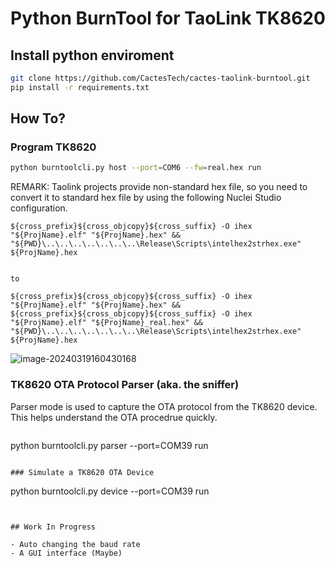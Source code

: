 # Python BurnTool for TaoLink TK8620

## Install python enviroment


```bash
git clone https://github.com/CactesTech/cactes-taolink-burntool.git
pip install -r requirements.txt
```


## How To?

### Program TK8620

```bash
python burntoolcli.py host --port=COM6 --fw=real.hex run
```

REMARK: Taolink projects provide non-standard hex file, so you need to convert it to standard hex file by using the following Nuclei Studio configuration.

```
${cross_prefix}${cross_objcopy}${cross_suffix} -O ihex "${ProjName}.elf" "${ProjName}.hex" && "${PWD}\..\..\..\..\..\..\..\Release\Scripts\intelhex2strhex.exe" ${ProjName}.hex


to

${cross_prefix}${cross_objcopy}${cross_suffix} -O ihex "${ProjName}.elf" "${ProjName}.hex" && ${cross_prefix}${cross_objcopy}${cross_suffix} -O ihex "${ProjName}.elf" "${ProjName}_real.hex" && "${PWD}\..\..\..\..\..\..\..\Release\Scripts\intelhex2strhex.exe" ${ProjName}.hex
```

![image-20240319160430168](https://img.jiapeng.me/20240319-160431-453.png)

### TK8620 OTA Protocol Parser (aka. the sniffer)

Parser mode is used to capture the OTA protocol from the TK8620 device. This helps understand the OTA procedrue quickly.

```bash
```
python burntoolcli.py parser --port=COM39 run
```

### Simulate a TK8620 OTA Device

```
python burntoolcli.py device --port=COM39 run
```


## Work In Progress

- Auto changing the baud rate
- A GUI interface (Maybe)

